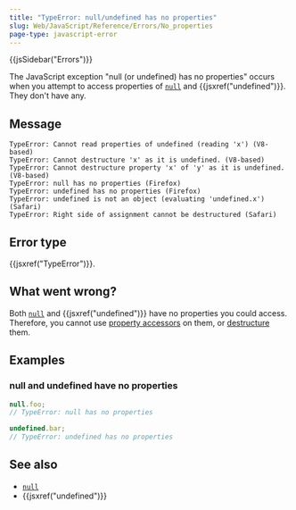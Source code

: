 ```yaml
---
title: "TypeError: null/undefined has no properties"
slug: Web/JavaScript/Reference/Errors/No_properties
page-type: javascript-error
---
```


{{jsSidebar("Errors")}}

The JavaScript exception "null (or undefined) has no properties" occurs when you
attempt to access properties of [`null`](/Web/JavaScript/Reference/Operators/null) and {{jsxref("undefined")}}. They
don't have any.

## Message

```plain
TypeError: Cannot read properties of undefined (reading 'x') (V8-based)
TypeError: Cannot destructure 'x' as it is undefined. (V8-based)
TypeError: Cannot destructure property 'x' of 'y' as it is undefined. (V8-based)
TypeError: null has no properties (Firefox)
TypeError: undefined has no properties (Firefox)
TypeError: undefined is not an object (evaluating 'undefined.x') (Safari)
TypeError: Right side of assignment cannot be destructured (Safari)
```

## Error type

{{jsxref("TypeError")}}.

## What went wrong?

Both [`null`](/Web/JavaScript/Reference/Operators/null) and {{jsxref("undefined")}} have no properties you could access. Therefore, you cannot use [property accessors](/Web/JavaScript/Reference/Operators/Property_accessors) on them, or [destructure](/Web/JavaScript/Reference/Operators/Destructuring_assignment) them.

## Examples

### null and undefined have no properties

```js example-bad
null.foo;
// TypeError: null has no properties

undefined.bar;
// TypeError: undefined has no properties
```

## See also

- [`null`](/Web/JavaScript/Reference/Operators/null)
- {{jsxref("undefined")}}
